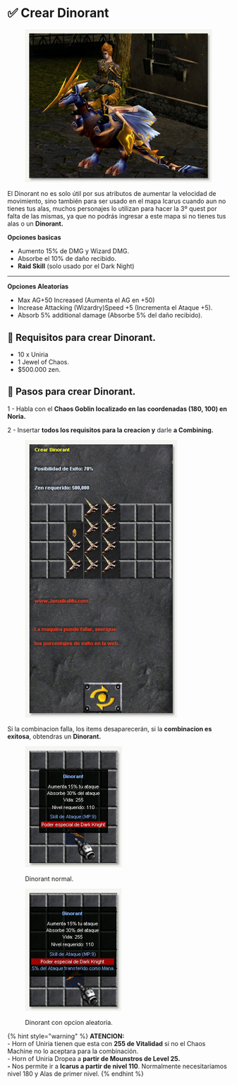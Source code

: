 # ✅ Crear Dinorant

<figure><img src="../../.gitbook/assets/image (539).png" alt=""><figcaption></figcaption></figure>

El Dinorant no es solo útil por sus atributos de aumentar la velocidad de movimiento, sino también para ser usado en el mapa Icarus cuando aun no tienes tus alas, muchos personajes lo utilizan para hacer la 3º quest por falta de las mismas, ya que no podrás ingresar a este mapa si no tienes tus alas o un **Dinorant.**

**Opciones basicas**&#x20;

* Aumento 15% de DMG y Wizard DMG.&#x20;
* Absorbe el 10% de daño recibido.&#x20;
* **Raid Skill** (solo usado por el Dark Night)

***

**Opciones Aleatorias**&#x20;

* Max AG+50 Increased (Aumenta el AG en +50)&#x20;
* Increase Attacking (Wizardry)Speed +5 (Incrementa el Ataque +5).
* Absorb 5% additional damage (Absorbe 5% del daño recibido).

## 📝 Requisitos para crear Dinorant.

* 10 x Uniria
* 1 Jewel of Chaos.
* $500.000 zen.

## 📝 Pasos para crear Dinorant.

1 - Habla con el **Chaos Goblin localizado en las coordenadas (180, 100) en Noria.**

2 - Insertar **todos los requisitos para la creacion y** darle **a Combining.**

<figure><img src="../../.gitbook/assets/image (540).png" alt=""><figcaption></figcaption></figure>

Si la combinacion falla, los items desaparecerán, si la **combinacion es exitosa**, obtendras un **Dinorant.**

<div><figure><img src="../../.gitbook/assets/image (541).png" alt=""><figcaption><p>Dinorant normal.</p></figcaption></figure> <figure><img src="../../.gitbook/assets/image (542).png" alt=""><figcaption><p>Dinorant con opcion aleatoria.</p></figcaption></figure></div>

{% hint style="warning" %}
**ATENCION:**\
\- Horn of Uniria tienen que esta con **255 de Vitalidad** si no el Chaos Machine no lo aceptara para la combinación.\
\- Horn of Uniria Dropea a **partir de Mounstros de Level 25.**\
**-** Nos permite ir a **Icarus a partir de nivel 110**. Normalmente necesitaríamos nivel 180 y Alas de primer nivel.
{% endhint %}

